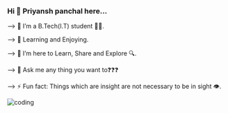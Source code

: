 ### Hi 👋 Priyansh panchal here...


<!--
**priyansh-13/priyansh-13** is a ✨ _special_ ✨ repository because its `README.md` (this file) appears on your GitHub profile.

Here are some ideas to get you started:
-->

--> 🔭 I’m a B.Tech(I.T) student 🧑‍💻.

--> 🌱 Learning and Enjoying.

--> 👯 I’m here to Learn, Share and Explore  🔍.

--> 💬 Ask me any thing you want to❓❓❓

--> ⚡ Fun fact: Things which are insight are not necessary to be in sight 👁️.

![coding]([https://user-images.githubusercontent.com/105069366/170810667-5fdcdce3-97f4-4c8a-98ce-b49fa05054a7.gif](https://tenor.com/view/test-typing-codes-gif-15828752))
